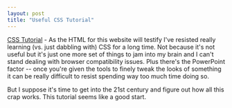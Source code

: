 ```yaml
---
layout: post
title: "Useful CSS Tutorial"
---
```




<a href="http://www.w3schools.com/css/default.asp">CSS Tutorial</a> - As the HTML for this website will testify I've resisted really learning (vs. just dabbling with) CSS for a long time. Not because it's not useful but it's just one more set of things to jam into my brain and I can't stand dealing with browser compatibility issues. Plus there's the PowerPoint factor -- once you're given the tools to finely tweak the looks of something it can be really difficult to resist spending way too much time doing so.

<p>But I suppose it's time to get into the 21st century and figure out how all this crap works. This tutorial seems like a good start.</p>



